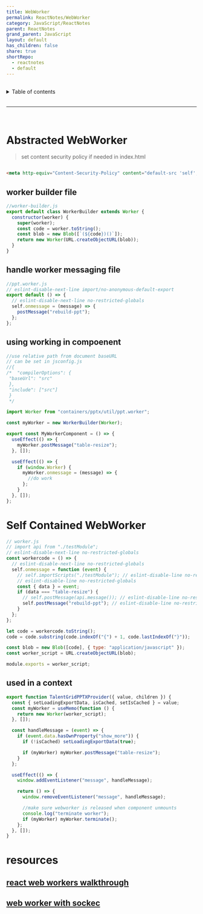 ```yaml
---
title: WebWorker
permalink: ReactNotes/WebWorker
category: JavaScript/ReactNotes
parent: ReactNotes
grand_parent: JavaScript
layout: default
has_children: false
share: true
shortRepo:
  - reactnotes
  - default
---
```


<br/>

<details markdown="block">                      
<summary>                      
Table of contents                      
</summary>                      
{: .text-delta }                      
1. TOC                      
{:toc}                      
</details>

<br/>

---

<br/>

# Abstracted WebWorker

> set content security policy if needed in index.html

```html

<meta http-equiv="Content-Security-Policy" content="default-src 'self'; worker-src 'self' blob:;/>
```

## worker builder file

```jsx
//worker-builder.js
export default class WorkerBuilder extends Worker {
  constructor(worker) {
    super(worker);
    const code = worker.toString();
    const blob = new Blob([`(${code})()`]);
    return new Worker(URL.createObjectURL(blob));
  }
}
```

## handle worker messaging file

```jsx
//ppt.worker.js
// eslint-disable-next-line import/no-anonymous-default-export
export default () => {
  // eslint-disable-next-line no-restricted-globals
  self.onmessage = (message) => {
    postMessage("rebuild-ppt");
  };
};
```

## using working in compoenent

```jsx
//use relative path from document baseURL
// can be set in jsconfig.js
//{
/*  "compilerOptions": {      
 "baseUrl": "src"      
 },      
 "include": ["src"]      
 }      
 */

import Worker from "containers/pptx/util/ppt.worker";

const myWorker = new WorkerBuilder(Worker);

export const MyWorkerComponent = () => {
  useEffect(() => {
    myWorker.postMessage("table-resize");
  }, []);

  useEffect(() => {
    if (window.Worker) {
      myWorker.onmessage = (message) => {
        //do work
      };
    }
  }, []);
};
```

# Self Contained WebWorker

```jsx
// worker.js
// import api from "./testModule";
// eslint-disable-next-line no-restricted-globals
const workercode = () => {
  // eslint-disable-next-line no-restricted-globals
  self.onmessage = function (event) {
    // self.importScripts("./testModule"); // eslint-disable-line no-restricted-globals
    // eslint-disable-line no-restricted-globals
    const { data } = event;
    if (data === "table-resize") {
      // self.postMessage(api.message()); // eslint-disable-line no-restricted-globals
      self.postMessage("rebuild-ppt"); // eslint-disable-line no-restricted-globals
    }
  };
};

let code = workercode.toString();
code = code.substring(code.indexOf("{") + 1, code.lastIndexOf("}"));

const blob = new Blob([code], { type: "application/javascript" });
const worker_script = URL.createObjectURL(blob);

module.exports = worker_script;
```

## used in a context

```jsx
export function TalentGridPPTXProvider({ value, children }) {
  const { setLoadingExportData, isCached, setIsCached } = value;
  const myWorker = useMemo(function () {
    return new Worker(worker_script);
  }, []);

  const handleMessage = (event) => {
    if (event.data.hasOwnProperty("show_more")) {
      if (!isCached) setLoadingExportData(true);

      if (myWorker) myWorker.postMessage("table-resize");
    }
  };

  useEffect(() => {
    window.addEventListener("message", handleMessage);

    return () => {
      window.removeEventListener("message", handleMessage);

      //make sure webworker is released when component unmounts
      console.log("terminate worker");
      if (myWorker) myWorker.terminate();
    };
  }, []);
}
```

# resources

## [react web workers walkthrough ](https://javascript.plainenglish.io/web-worker-in-react-9b2efafe309c)

## [web worker with sockec](https://www.freecodecamp.org/news/how-webworkers-work-in-javascript-with-example/)
